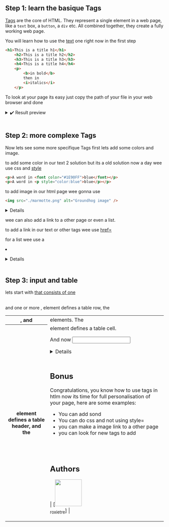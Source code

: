 
## Step 1: learn the basique Tags

[Tags](https://html.com/tags/) are the core of HTML. They represent a single element in a web page, like a `text` box, a `button`, a `div` etc. All combined together, they create a fully working web page.

You will learn how to use the [text](https://html.com/tags/heading/) one right now in the first step

```html
<h1>This is a title h1</h1>
    <h2>This is a title h2</h2>
    <h3>This is a title h3</h3>
    <h4>This is a title h4</h4>
    <p>
        <b>in bold</b>
        then in 
        <i>italics</i>
    </p>
```

To look at your page its easy just copy the path of your file in your web browser and done

<details>
    <summary>✔️ Result preview</summary>
	<title>Coding Club</title>
    <h1>This is a title h1</h1>
    <h2>This is a title h2</h2>
    <h3>This is a title h3</h3>
    <h4>This is a title h4</h4>
    <p>
        <b>in bold</b>
        then in 
        <i>italics</i>
    </p>
</details>

<br/>
 
## Step 2: more complexe Tags

Now lets see some more specifique Tags first lets add some colors and image.

to add some color in our text 2 solution [<font>](https://www.w3schools.com/tags/tag_font.asp) but its a old solution now a day wee use css and [style](https://www.w3schools.com/tags/tag_font.asp)
```html
<p>A word in <font color="#1E90FF">blue</font></p>
<p>A word in <p style="color:blue">blue</p></p>
```

to add image in our html page wee gonna use [<img>](https://www.w3schools.com/tags/tag_img.asp)
```html
<img src="./marmotte.png" alt="Groundhog image" />
```

<details>
    <p>A word in <font color="#1E90FF">blue</font></p>
    <img src="https://user-images.githubusercontent.com/49811529/182241478-40f5e380-8de1-4062-96c3-1acde999ad90.png" alt="backround image"/>
</details>

wee can also add a link to a other page or even a list.

to add a link in our text or other tags wee use [href=](https://www.w3schools.com/tags/att_a_href.asp)

for a list wee use a [<li>](https://www.w3schools.com/tags/tag_li.asp)

<details>
    <p>This is a <a href="https://google.com">link to google</a>.</p>
    <ul>
        <li>First element of the list</li>
        <li>Second element of the list</li>
    </ul>
</details>

<br/>

## Step 3: input and table

lets start with [<table>](https://www.w3schools.com/tags/tag_table.asp) that consists of one [<table>](https://www.w3schools.com/tags/tag_table.asp) and one or more [<tr>](https://www.w3schools.com/tags/tag_tr.asp), [<th>](https://www.w3schools.com/tags/tag_th.asp), and [<td>](https://www.w3schools.com/tags/tag_td.asp) elements.
The [<tr>](https://www.w3schools.com/tags/tag_tr.asp) element defines a table row, the [<th>](https://www.w3schools.com/tags/tag_th.asp) element defines a table header, and the <td> element defines a table cell.

And now [<input>](https://www.w3schools.com/tags/tag_input.asp) 

<details>
    <table>
    <caption>Un titre</caption>
    <tr>
        <th>Important 1</th>
        <td>Ici, il y</td>
        <td>a du texte</td>
    </tr>
    <tr>
        <th>Important 2</th>
        <td>Ici, aussi</td>
        <td rowspan="2">Fusion !</td>
    </tr>
    <tr>
        <th>Important 3</th>
        <td>Ici, pareil</td>
    </tr>
    <tr>
        <td colspan="3">Cette ligne fait toute la longueur</td>
    </tr>
</table>
<p> Please specify the date : <input type= "date"></p>
<p> Enter your username : <input type= "text"></p>
<button type= “button”> Click me ! </button>
</details>

<br/>

## Bonus

Congratulations, you know how to use tags in htlm now its time for full personalisation of your page, here are some examples:

- You can add sond
- You can do css and not using style=
- you can make a image link to a other page
- you can look for new tags to add 


<br/><br/>
## Authors
| [<img src="https://github.com/roxietre.png?size=85" width=85><br><sub>roxietre</sub>] |